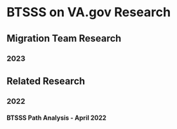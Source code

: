 # BTSSS on VA.gov Research

## Migration Team Research

### 2023



## Related Research

### 2022

#### BTSSS Path Analysis - April 2022
